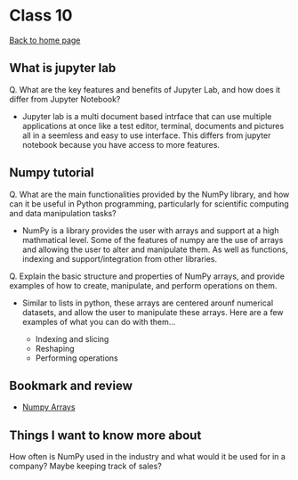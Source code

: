 # Class 10

[Back to home page](../README.md)

## What is jupyter lab

Q. What are the key features and benefits of Jupyter Lab, and how does it differ from Jupyter Notebook?

- Jupyter lab is a multi document based intrface that can use multiple applications at once like a test editor, terminal, documents and pictures all in a seemless and easy to use interface. This differs from jupyter notebook because you have access to more features.

## Numpy tutorial

Q. What are the main functionalities provided by the NumPy library, and how can it be useful in Python programming, particularly for scientific computing and data manipulation tasks?

- NumPy is a library provides the user with arrays and support at a high mathmatical level. Some of the features of numpy are the use of arrays and allowing the user to alter and manipulate them. As well as functions, indexing and support/integration from other libraries.

Q. Explain the basic structure and properties of NumPy arrays, and provide examples of how to create, manipulate, and perform operations on them.

- Similar to lists in python, these arrays are centered arounf numerical datasets, and allow the user to manipulate these arrays. Here are a few examples of what you can do with them...

  - Indexing and slicing
  - Reshaping
  - Performing operations

## Bookmark and review

- [Numpy Arrays](https://www.tutorialspoint.com/numpy/index.htm)

## Things I want to know more about

How often is NumPy used in the industry and what would it be used for in a company? Maybe keeping track of sales?
